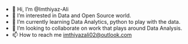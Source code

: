 - 👋 Hi, I’m @Imthiyaz-Ali
- 👀 I’m interested in Data and Open Source world.
- 🌱 I’m currently learning Data Analytics, python to play with the data.
- 💞️ I’m looking to collaborate on work that plays around Data Analysis.
- 📫 How to reach me imthiyazali02@outlook.com

<!---
Imthiyaz-Ali/Imthiyaz-Ali is a ✨ special ✨ repository because its `README.md` (this file) appears on your GitHub profile.
You can click the Preview link to take a look at your changes.
--->
